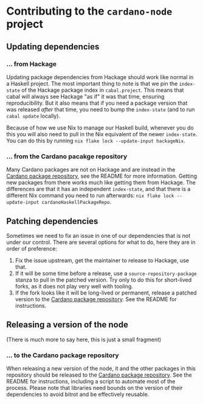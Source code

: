 # Contributing to the `cardano-node` project

## Updating dependencies

### ... from Hackage

Updating package dependencies from Hackage should work like normal in a Haskell project.
The most important thing to note is that we pin the `index-state` of the Hackage package index in `cabal.project`.
This means that cabal will always see Hackage "as if" it was that time, ensuring reproducibility.
But it also means that if you need a package version that was released *after* that time, you need to bump the `index-state` (and to run `cabal update` locally).

Because of how we use Nix to manage our Haskell build, whenever you do this you will also need to pull in the Nix equivalent of the newer `index-state`.
You can do this by running `nix flake lock --update-input hackageNix`.

### ... from the Cardano pacakge repository

Many Cardano packages are not on Hackage and are instead in the [Cardano package repository](https://github.com/input-output-hk/cardano-haskell-package-repo), see the README for more information.
Getting new packages from there works much like getting them from Hackage.
The differences are that it has an independent `index-state`, and that there is a different Nix command you need to run afterwards: `nix flake lock --update-input cardanoHaskellPackageRepo`.

## Patching dependencies

Sometimes we need to fix an issue in one of our dependencies that is not under our control.
There are several options for what to do, here they are in order of preference:

1. Fix the issue upstream, get the maintainer to release to Hackage, use that.
2. If it will be some time before a release, use a `source-repository-package` stanza to pull in the patched version. 
Try only to do this for short-lived forks, as it does not play very well with tooling.
3. If the fork looks like it will be long-lived or permanent, release a patched version to the [Cardano package repository](https://github.com/input-output-hk/cardano-haskell-package-repo).
See the README for instructions.

## Releasing a version of the node

(There is much more to say here, this is just a small fragment)

### ... to the Cardano package repository

When releasing a new version of the node, it and the other packages in this repository should be released to the [Cardano package repository](https://github.com/input-output-hk/cardano-haskell-package-repo).
See the README for instructions, including a script to automate most of the process. Please note that libraries need bounds on the version of their dependencies to avoid bitrot and be effectively reusable.
